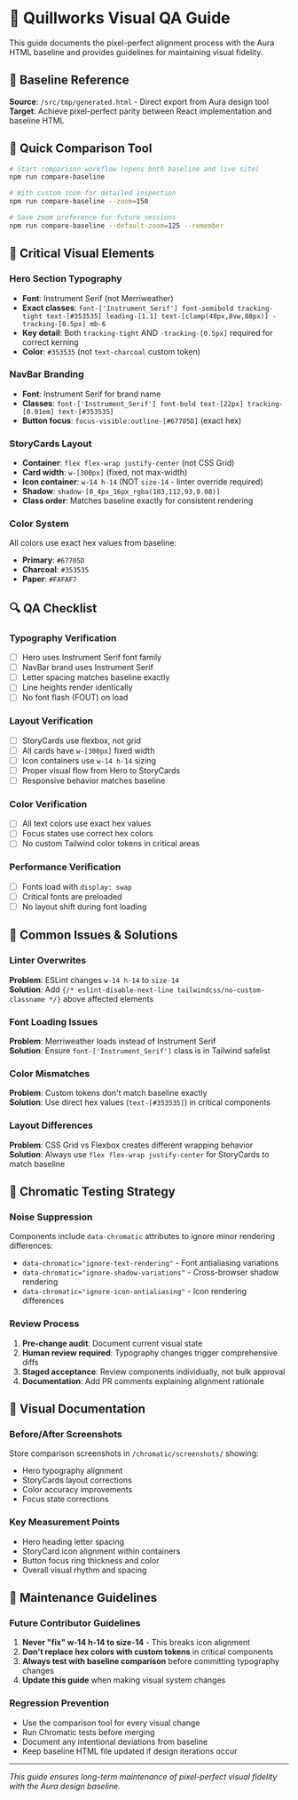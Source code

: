 # 📐 Quillworks Visual QA Guide

This guide documents the pixel-perfect alignment process with the Aura HTML baseline and provides guidelines for maintaining visual fidelity.

## 🎯 Baseline Reference

**Source**: `/src/tmp/generated.html` - Direct export from Aura design tool  
**Target**: Achieve pixel-perfect parity between React implementation and baseline HTML

## 🔧 Quick Comparison Tool

```bash
# Start comparison workflow (opens both baseline and live site)
npm run compare-baseline

# With custom zoom for detailed inspection
npm run compare-baseline --zoom=150

# Save zoom preference for future sessions
npm run compare-baseline --default-zoom=125 --remember
```

## 🎨 Critical Visual Elements

### Hero Section Typography
- **Font**: Instrument Serif (not Merriweather)
- **Exact classes**: `font-['Instrument_Serif'] font-semibold tracking-tight text-[#353535] leading-[1.1] text-[clamp(48px,8vw,88px)] -tracking-[0.5px] mb-6`
- **Key detail**: Both `tracking-tight` AND `-tracking-[0.5px]` required for correct kerning
- **Color**: `#353535` (not `text-charcoal` custom token)

### NavBar Branding
- **Font**: Instrument Serif for brand name
- **Classes**: `font-['Instrument_Serif'] font-bold text-[22px] tracking-[0.01em] text-[#353535]`
- **Button focus**: `focus-visible:outline-[#67705D]` (exact hex)

### StoryCards Layout
- **Container**: `flex flex-wrap justify-center` (not CSS Grid)
- **Card width**: `w-[300px]` (fixed, not max-width)
- **Icon container**: `w-14 h-14` (NOT `size-14` - linter override required)
- **Shadow**: `shadow-[0_4px_16px_rgba(103,112,93,0.08)]`
- **Class order**: Matches baseline exactly for consistent rendering

### Color System
All colors use exact hex values from baseline:
- **Primary**: `#67705D`
- **Charcoal**: `#353535` 
- **Paper**: `#FAFAF7`

## 🔍 QA Checklist

### Typography Verification
- [ ] Hero uses Instrument Serif font family
- [ ] NavBar brand uses Instrument Serif
- [ ] Letter spacing matches baseline exactly
- [ ] Line heights render identically
- [ ] No font flash (FOUT) on load

### Layout Verification  
- [ ] StoryCards use flexbox, not grid
- [ ] All cards have `w-[300px]` fixed width
- [ ] Icon containers use `w-14 h-14` sizing
- [ ] Proper visual flow from Hero to StoryCards
- [ ] Responsive behavior matches baseline

### Color Verification
- [ ] All text colors use exact hex values
- [ ] Focus states use correct hex colors
- [ ] No custom Tailwind color tokens in critical areas

### Performance Verification
- [ ] Fonts load with `display: swap`
- [ ] Critical fonts are preloaded
- [ ] No layout shift during font loading

## 🚨 Common Issues & Solutions

### Linter Overwrites
**Problem**: ESLint changes `w-14 h-14` to `size-14`  
**Solution**: Add `{/* eslint-disable-next-line tailwindcss/no-custom-classname */}` above affected elements

### Font Loading Issues
**Problem**: Merriweather loads instead of Instrument Serif  
**Solution**: Ensure `font-['Instrument_Serif']` class is in Tailwind safelist

### Color Mismatches
**Problem**: Custom tokens don't match baseline exactly  
**Solution**: Use direct hex values (`text-[#353535]`) in critical components

### Layout Differences
**Problem**: CSS Grid vs Flexbox creates different wrapping behavior  
**Solution**: Always use `flex flex-wrap justify-center` for StoryCards to match baseline

## 📸 Chromatic Testing Strategy

### Noise Suppression
Components include `data-chromatic` attributes to ignore minor rendering differences:
- `data-chromatic="ignore-text-rendering"` - Font antialiasing variations
- `data-chromatic="ignore-shadow-variations"` - Cross-browser shadow rendering
- `data-chromatic="ignore-icon-antialiasing"` - Icon rendering differences

### Review Process
1. **Pre-change audit**: Document current visual state
2. **Human review required**: Typography changes trigger comprehensive diffs
3. **Staged acceptance**: Review components individually, not bulk approval
4. **Documentation**: Add PR comments explaining alignment rationale

## 🎨 Visual Documentation

### Before/After Screenshots
Store comparison screenshots in `/chromatic/screenshots/` showing:
- Hero typography alignment
- StoryCards layout corrections  
- Color accuracy improvements
- Focus state corrections

### Key Measurement Points
- Hero heading letter spacing
- StoryCard icon alignment within containers
- Button focus ring thickness and color
- Overall visual rhythm and spacing

## 🔄 Maintenance Guidelines

### Future Contributor Guidelines
1. **Never "fix" w-14 h-14 to size-14** - This breaks icon alignment
2. **Don't replace hex colors with custom tokens** in critical components
3. **Always test with baseline comparison** before committing typography changes
4. **Update this guide** when making visual system changes

### Regression Prevention
- Use the comparison tool for every visual change
- Run Chromatic tests before merging
- Document any intentional deviations from baseline
- Keep baseline HTML file updated if design iterations occur

---

*This guide ensures long-term maintenance of pixel-perfect visual fidelity with the Aura design baseline.*